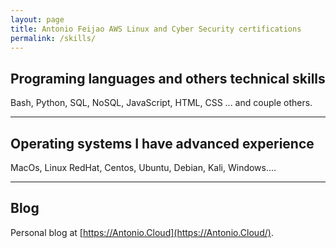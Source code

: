 ```yaml
---
layout: page
title: Antonio Feijao AWS Linux and Cyber Security certifications
permalink: /skills/
---
```


## Programing languages and others technical skills

Bash, Python, SQL, NoSQL, JavaScript, HTML, CSS ... and couple others.

----

## Operating systems I have advanced experience

MacOs, Linux RedHat, Centos, Ubuntu, Debian, Kali, Windows....

----

## Blog

Personal blog at [https://Antonio.Cloud](https://Antonio.Cloud/).
